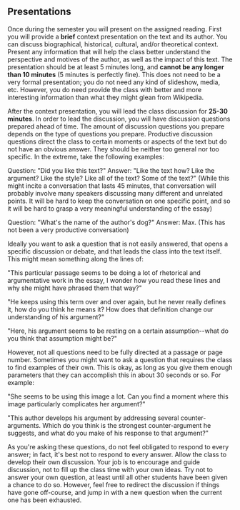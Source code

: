 ## Presentations

Once during the semester you will present on the assigned reading. First you will provide a **brief** context presentation on the text and its author. You can discuss biographical, historical, cultural, and/or theoretical context. Present any information that will help the class better understand the perspective and motives of the author, as well as the impact of this text. The presentation should be at least 5 minutes long, and **cannot be any longer than 10 minutes** (5 minutes is perfectly fine). This does not need to be a very formal presentation; you do not need any kind of slideshow, media, etc. However, you do need provide the class with better and more interesting information than what they might glean from Wikipedia. 

After the context presentation, you will lead the class discussion for **25-30 minutes**. In order to lead the discussion, you will have discussion questions prepared ahead of time. The amount of discussion questions you prepare depends on the type of questions you prepare. Productive discussion questions direct the class to certain moments or aspects of the text but do not have an obvious answer. They should be neither too general nor too specific. In the extreme, take the following examples:

Question: "Did you like this text?" Answer: "Like the text how? Like the argument? Like the style? Like all of the text? Some of the text?" (While this might incite a conversation that lasts 45 minutes, that conversation will probably involve many speakers discussing many different and unrelated points. It will be hard to keep the conversation on one specific point, and so it will be hard to grasp a very meaningful understanding of the essay)

Question: "What's the name of the author's dog?" Answer: Max. (This has not been a very productive conversation)

Ideally you want to ask a question that is not easily answered, that opens a specific discussion or debate, and that leads the class into the text itself. This might mean something along the lines of:

"This particular passage seems to be doing a lot of rhetorical and argumentative work in the essay, I wonder how you read these lines and why she might have phrased them that way?"

"He keeps using this term over and over again, but he never really defines it, how do you think he means it? How does that definition change our understanding of his argument?"

"Here, his argument seems to be resting on a certain assumption--what do you think that assumption might be?"

However, not all questions need to be fully directed at a passage or page number. Sometimes you might want to ask a question that requires the class to find examples of their own. This is okay, as long as you give them enough parameters that they can accomplish this in about 30 seconds or so. For example:

"She seems to be using this image a lot. Can you find a moment where this image particularly complicates her argument?"

"This author develops his argument by addressing several counter-arguments. Which do you think is the strongest counter-argument he suggests, and what do you make of his response to that argument?"

As you're asking these questions, do not feel obligated to respond to every answer; in fact, it's best not to respond to every answer. Allow the class to develop their own discussion. Your job is to encourage and guide discussion, not to fill up the class time with your own ideas. Try not to answer your own question, at least until all other students have been given a chance to do so. However, feel free to redirect the discussion if things have gone off-course, and jump in with a new question when the current one has been exhausted.
